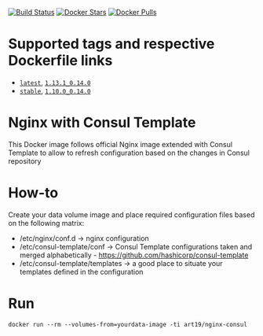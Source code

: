 [![Build Status](https://travis-ci.org/art19/docker-nginx-consul.svg?branch=master)](https://travis-ci.org/art19/docker-nginx-consul)
[![Docker Stars](https://img.shields.io/docker/stars/art19/nginx-consul.svg)](https://hub.docker.com/r/art19/nginx-consul/)
[![Docker Pulls](https://img.shields.io/docker/pulls/art19/nginx-consul.svg)](https://hub.docker.com/r/art19/nginx-consul/)

# Supported tags and respective Dockerfile links

- [`latest`](https://github.com/art19/docker-nginx-consul/blob/master/Dockerfile), [`1.13.1_0.14.0`](https://github.com/art19/docker-nginx-consul/blob/1.13.1_0.14.0/Dockerfile)
- [`stable`](https://github.com/art19/docker-nginx-consul/blob/stable/Dockerfile), [`1.10.0_0.14.0`](https://github.com/art19/docker-nginx-consul/blob/1.10.0_0.14.0/Dockerfile)

# Nginx with Consul Template

This Docker image follows official Nginx image extended with Consul Template to allow to refresh configuration based on the changes in Consul repository

# How-to

Create your data volume image and place required configuration files based on the following matrix:

* /etc/nginx/conf.d -> nginx configuration
* /etc/consul-template/conf -> Consul Template configurations taken and merged alphabetically - https://github.com/hashicorp/consul-template
* /etc/consul-template/templates -> a good place to situate your templates defined in the configuration

# Run

```
docker run --rm --volumes-from=yourdata-image -ti art19/nginx-consul
```
